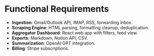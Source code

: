 # Functional Requirements
- **Ingestion**: Gmail/Outlook API, IMAP, RSS, forwarding inbox.
- **Scraping Engine**: HTML parsing, formatting cleanup, deduplication.
- **Aggregator Dashboard**: React web app with filters, feed view.
- **Exports**: Markdown, Notion API, CSV.
- **Summarization**: OpenAI GPT integration.
- **Billing**: Stripe subscriptions.